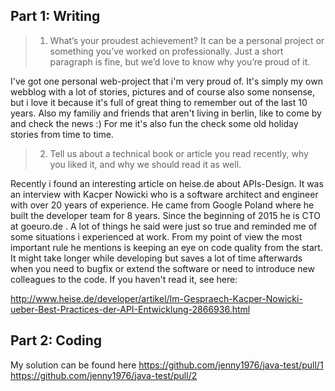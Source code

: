 ## Part 1: Writing

> 1) What’s your proudest achievement? It can be a personal project or something you’ve worked on professionally. Just a short paragraph is fine, but we’d love to know why you’re proud of it.

I've got one personal web-project that i'm very proud of. It's simply my own webblog with a lot of stories, pictures and of course also 
some nonsense, but i love it because it's full of great thing to remember out of the last 10 years. Also my familiy and friends that aren't living in 
berlin, like to come by and check the news :) For me it's also fun the check some old holiday stories from time to time.
  
> 2) Tell us about a technical book or article you read recently, why you liked it, and why we should read it as well.

Recently i found an interesting article on heise.de about APIs-Design. It was an interview with Kacper Nowicki who is a software architect and engineer with over 20 years of experience.
He came from Google Poland where he built the developer team for 8 years. Since the beginning of 2015 he is CTO at goeuro.de . 
A lot of things he said were just so true and reminded me of some situations i experienced at work. From my point of view the most important rule he mentions 
is keeping an eye on code quality from the start. It might take longer while developing but saves a lot of time afterwards when you need to bugfix or extend the
software or need to introduce new colleagues to the code. If you haven't read it, see here: 

http://www.heise.de/developer/artikel/Im-Gespraech-Kacper-Nowicki-ueber-Best-Practices-der-API-Entwicklung-2866936.html 


## Part 2: Coding

My solution can be found here
https://github.com/jenny1976/java-test/pull/1 
https://github.com/jenny1976/java-test/pull/2 
